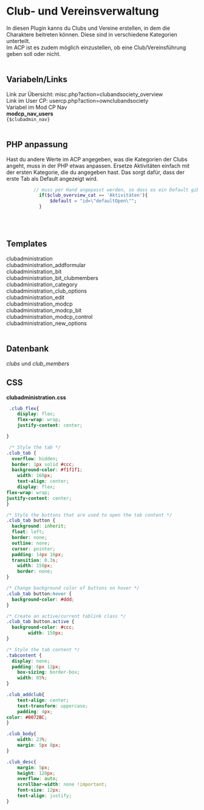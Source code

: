 # Club- und Vereinsverwaltung
In diesen Plugin kanns du Clubs und Vereine erstellen, in dem die Charaktere beitreten können. Diese sind in verschiedene Kategorien unterteilt.<br />
Im ACP ist es zudem möglich einzustellen, ob eine Club/Vereinsführung geben soll oder nicht.
<br /><br />
## Variabeln/Links
Link zur Übersicht: misc.php?action=clubandsociety_overview<br />
Link im User CP: usercp.php?action=ownclubandsociety<br />
Variabel im Mod CP Nav<br />
**modcp_nav_users**<br />
```{$clubadmin_nav}```
<br /><br />
## PHP anpassung
Hast du andere Werte im ACP angegeben, was die Kategorien der Clubs angeht, muss in der PHP etwas anpassen. Ersetze Aktivitäten einfach mit der ersten Kategorie, die du angegeben hast. Das sorgt dafür, dass der erste Tab als Default angezeigt wird.
```PHP
          // muss per Hand angepasst werden, so dass es ein Default gibt!
            if($club_overview_cat == 'Aktivitäten'){
                $default = "id=\"defaultOpen\"";
            }
```
<br /><br />
## Templates
clubadministration 	<br />
clubadministration_addformular 	<br />
clubadministration_bit 	<br />
clubadministration_bit_clubmembers 	<br />
clubadministration_category 	<br />
clubadministration_club_options 	<br />
clubadministration_edit 	<br />
clubadministration_modcp 	<br />
clubadministration_modcp_bit 	<br />
clubadministration_modcp_control 	<br />
clubadministration_new_options
<br /><br />
## Datenbank
*clubs* und *club_members*
## CSS
**clubadministration.css** <br />
```CSS
 .club_flex{
	display: flex;
	flex-wrap: wrap;
	justify-content: center;

}

 /* Style the tab */
.club_tab {
  overflow: hidden;
  border: 1px solid #ccc;
  background-color: #f1f1f1;	
	width: 160px;
	text-align: center;
	display: flex;
flex-wrap: wrap;
justify-content: center;
}

/* Style the buttons that are used to open the tab content */
.club_tab button {
  background: inherit;
  float: left;
  border: none;
  outline: none;
  cursor: pointer;
  padding: 14px 16px;
  transition: 0.3s;
	width: 150px;
	border: none;
}

/* Change background color of buttons on hover */
.club_tab button:hover {
  background-color: #ddd;
}

/* Create an active/current tablink class */
.club_tab button.active {
  background-color: #ccc;
		width: 150px;
}

/* Style the tab content */
.tabcontent {
  display: none;
  padding: 6px 12px;
	box-sizing: border-box;
	width: 85%;
} 

.club_addclub{
	text-align: center;
	text-transform: uppercase;
	padding: 4px;
color: #0072BC;
}

.club_body{
	width: 23%;
	margin: 5px 8px;
}

.club_desc{
	margin: 5px;
	height: 120px;
	overflow: auto;
	scrollbar-width: none !important;
	font-size: 12px;
	text-align: justify;
} 
```
